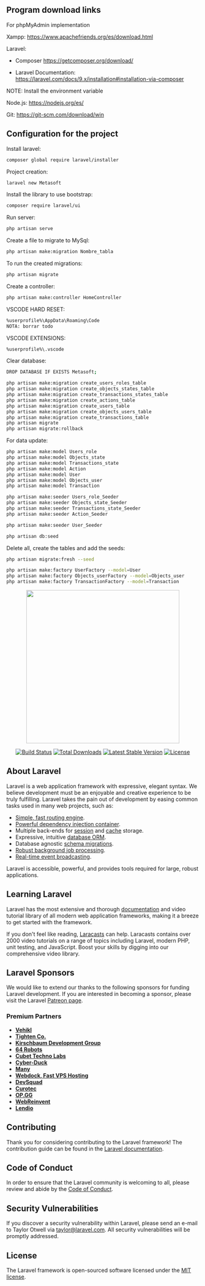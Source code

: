 ## Program download links


For phpMyAdmin implementation

Xampp:
https://www.apachefriends.org/es/download.html

Laravel:
- Composer
https://getcomposer.org/download/

- Laravel Documentation:
https://laravel.com/docs/9.x/installation#installation-via-composer

NOTE: Install the environment variable

Node.js:
https://nodejs.org/es/

Git:
https://git-scm.com/download/win

## Configuration for the project

Install laravel:
```bash
composer global require laravel/installer
```
Project creation:
```bash
laravel new Metasoft
```
Install the library to use bootstrap:
```bash
composer require laravel/ui
```

Run server:
```bash
php artisan serve
```
Create a file to migrate to MySql:
```bash
php artisan make:migration Nombre_tabla
```
To run the created migrations:
```bash
php artisan migrate
```
Create a controller:
```bash
php artisan make:controller HomeController
```

VSCODE HARD RESET:
```bash
%userprofile%\AppData\Roaming\Code
NOTA: borrar todo
```
VSCODE EXTENSIONS:
```bash
%userprofile%\.vscode
```
Clear database:
```bash
DROP DATABASE IF EXISTS Metasoft;
```
```bash
php artisan make:migration create_users_roles_table
php artisan make:migration create_objects_states_table
php artisan make:migration create_transactions_states_table
php artisan make:migration create_actions_table
php artisan make:migration create_users_table
php artisan make:migration create_objects_users_table
php artisan make:migration create_transactions_table
php artisan migrate
php artisan migrate:rollback
```
For data update:
```bash
php artisan make:model Users_role
php artisan make:model Objects_state
php artisan make:model Transactions_state
php artisan make:model Action
php artisan make:model User
php artisan make:model Objects_user
php artisan make:model Transaction

php artisan make:seeder Users_role_Seeder
php artisan make:seeder Objects_state_Seeder
php artisan make:seeder Transactions_state_Seeder
php artisan make:seeder Action_Seeder

php artisan make:seeder User_Seeder

php artisan db:seed
```
Delete all, create the tables and add the seeds:
```bash
php artisan migrate:fresh --seed

php artisan make:factory UserFactory --model=User
php artisan make:factory Objects_userFactory --model=Objects_user
php artisan make:factory TransactionFactory --model=Transaction
```
<p align="center"><a href="https://laravel.com" target="_blank"><img src="https://raw.githubusercontent.com/laravel/art/master/logo-lockup/5%20SVG/2%20CMYK/1%20Full%20Color/laravel-logolockup-cmyk-red.svg" width="400"></a></p>

<p align="center">
<a href="https://travis-ci.org/laravel/framework"><img src="https://travis-ci.org/laravel/framework.svg" alt="Build Status"></a>
<a href="https://packagist.org/packages/laravel/framework"><img src="https://img.shields.io/packagist/dt/laravel/framework" alt="Total Downloads"></a>
<a href="https://packagist.org/packages/laravel/framework"><img src="https://img.shields.io/packagist/v/laravel/framework" alt="Latest Stable Version"></a>
<a href="https://packagist.org/packages/laravel/framework"><img src="https://img.shields.io/packagist/l/laravel/framework" alt="License"></a>
</p>

## About Laravel

Laravel is a web application framework with expressive, elegant syntax. We believe development must be an enjoyable and creative experience to be truly fulfilling. Laravel takes the pain out of development by easing common tasks used in many web projects, such as:

- [Simple, fast routing engine](https://laravel.com/docs/routing).
- [Powerful dependency injection container](https://laravel.com/docs/container).
- Multiple back-ends for [session](https://laravel.com/docs/session) and [cache](https://laravel.com/docs/cache) storage.
- Expressive, intuitive [database ORM](https://laravel.com/docs/eloquent).
- Database agnostic [schema migrations](https://laravel.com/docs/migrations).
- [Robust background job processing](https://laravel.com/docs/queues).
- [Real-time event broadcasting](https://laravel.com/docs/broadcasting).

Laravel is accessible, powerful, and provides tools required for large, robust applications.

## Learning Laravel

Laravel has the most extensive and thorough [documentation](https://laravel.com/docs) and video tutorial library of all modern web application frameworks, making it a breeze to get started with the framework.

If you don't feel like reading, [Laracasts](https://laracasts.com) can help. Laracasts contains over 2000 video tutorials on a range of topics including Laravel, modern PHP, unit testing, and JavaScript. Boost your skills by digging into our comprehensive video library.

## Laravel Sponsors

We would like to extend our thanks to the following sponsors for funding Laravel development. If you are interested in becoming a sponsor, please visit the Laravel [Patreon page](https://patreon.com/taylorotwell).

### Premium Partners

- **[Vehikl](https://vehikl.com/)**
- **[Tighten Co.](https://tighten.co)**
- **[Kirschbaum Development Group](https://kirschbaumdevelopment.com)**
- **[64 Robots](https://64robots.com)**
- **[Cubet Techno Labs](https://cubettech.com)**
- **[Cyber-Duck](https://cyber-duck.co.uk)**
- **[Many](https://www.many.co.uk)**
- **[Webdock, Fast VPS Hosting](https://www.webdock.io/en)**
- **[DevSquad](https://devsquad.com)**
- **[Curotec](https://www.curotec.com/services/technologies/laravel/)**
- **[OP.GG](https://op.gg)**
- **[WebReinvent](https://webreinvent.com/?utm_source=laravel&utm_medium=github&utm_campaign=patreon-sponsors)**
- **[Lendio](https://lendio.com)**

## Contributing

Thank you for considering contributing to the Laravel framework! The contribution guide can be found in the [Laravel documentation](https://laravel.com/docs/contributions).

## Code of Conduct

In order to ensure that the Laravel community is welcoming to all, please review and abide by the [Code of Conduct](https://laravel.com/docs/contributions#code-of-conduct).

## Security Vulnerabilities

If you discover a security vulnerability within Laravel, please send an e-mail to Taylor Otwell via [taylor@laravel.com](mailto:taylor@laravel.com). All security vulnerabilities will be promptly addressed.

## License

The Laravel framework is open-sourced software licensed under the [MIT license](https://opensource.org/licenses/MIT).
